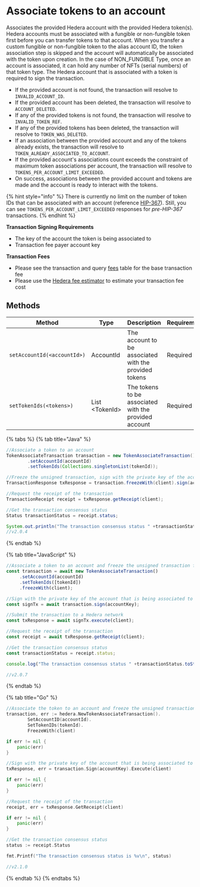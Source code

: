 # Associate tokens to an account

Associates the provided Hedera account with the provided Hedera token(s). Hedera accounts must be associated with a fungible or non-fungible token first before you can transfer tokens to that account. When you transfer a custom fungible or non-fungible token to the alias account ID, the token association step is skipped and the account will automatically be associated with the token upon creation. In the case of NON\_FUNGIBLE Type, once an account is associated, it can hold any number of NFTs (serial numbers) of that token type. The Hedera account that is associated with a token is required to sign the transaction.

- If the provided account is not found, the transaction will resolve to `INVALID_ACCOUNT_ID`.
- If the provided account has been deleted, the transaction will resolve to `ACCOUNT_DELETED`.
- If any of the provided tokens is not found, the transaction will resolve to `INVALID_TOKEN_REF`.
- If any of the provided tokens has been deleted, the transaction will resolve to `TOKEN_WAS_DELETED`.
- If an association between the provided account and any of the tokens already exists, the transaction will resolve to `TOKEN_ALREADY_ASSOCIATED_TO_ACCOUNT`.
- If the provided account's associations count exceeds the constraint of maximum token associations per account, the transaction will resolve to `TOKENS_PER_ACCOUNT_LIMIT_EXCEEDED`.
- On success, associations between the provided account and tokens are made and the account is ready to interact with the tokens.

{% hint style="info" %}
There is currently no limit on the number of token IDs that can be associated with an account (reference [HIP-367](https://hips.hedera.com/hip/hip-367)). Still, you can see `TOKENS_PER_ACCOUNT_LIMIT_EXCEEDED` responses for _pre-HIP-367_ transactions.
{% endhint %}

**Transaction Signing Requirements**

- The key of the account the token is being associated to
- Transaction fee payer account key

**Transaction Fees**

- Please see the transaction and query [fees](../../../networks/mainnet/fees/#transaction-and-query-fees) table for the base transaction fee
- Please use the [Hedera fee estimator](https://hedera.com/fees) to estimate your transaction fee cost

## Methods

| Method                      | Type             | Description                                           | Requirement |
| --------------------------- | ---------------- | ----------------------------------------------------- | ----------- |
| `setAccountId(<accountId>)` | AccountId        | The account to be associated with the provided tokens | Required    |
| `setTokenIds(<tokens>)`     | List \<TokenId> | The tokens to be associated with the provided account | Required    |

{% tabs %}
{% tab title="Java" %}

```java
//Associate a token to an account
TokenAssociateTransaction transaction = new TokenAssociateTransaction()
        .setAccountId(accountId)
        .setTokenIds(Collections.singletonList(tokenId));

//Freeze the unsigned transaction, sign with the private key of the account that is being associated to a token, submit the transaction to a Hedera network
TransactionResponse txResponse = transaction.freezeWith(client).sign(accountKey).execute(client);

//Request the receipt of the transaction
TransactionReceipt receipt = txResponse.getReceipt(client);

//Get the transaction consensus status
Status transactionStatus = receipt.status;

System.out.println("The transaction consensus status " +transactionStatus);
//v2.0.4
```

{% endtab %}

{% tab title="JavaScript" %}

```javascript
//Associate a token to an account and freeze the unsigned transaction for signing
const transaction = await new TokenAssociateTransaction()
     .setAccountId(accountId)
     .setTokenIds([tokenId])
     .freezeWith(client);

//Sign with the private key of the account that is being associated to a token 
const signTx = await transaction.sign(accountKey);

//Submit the transaction to a Hedera network    
const txResponse = await signTx.execute(client);

//Request the receipt of the transaction
const receipt = await txResponse.getReceipt(client);

//Get the transaction consensus status
const transactionStatus = receipt.status;

console.log("The transaction consensus status " +transactionStatus.toString());

//v2.0.7
```

{% endtab %}

{% tab title="Go" %}

```go
//Associate the token to an account and freeze the unsigned transaction for signing
transaction, err := hedera.NewTokenAssociateTransaction().
        SetAccountID(accountId).
        SetTokenIDs(tokenId).
        FreezeWith(client)

if err != nil {
    panic(err)
}

//Sign with the private key of the account that is being associated to a token, submit the transaction to a Hedera network
txResponse, err = transaction.Sign(accountKey).Execute(client)

if err != nil {
    panic(err)
}

//Request the receipt of the transaction
receipt, err = txResponse.GetReceipt(client)

if err != nil {
    panic(err)
}

//Get the transaction consensus status
status := receipt.Status

fmt.Printf("The transaction consensus status is %v\n", status)

//v2.1.0
```

{% endtab %}
{% endtabs %}
